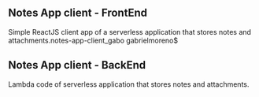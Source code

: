 ## Notes App client - FrontEnd

Simple ReactJS client app of a serverless application that stores notes and attachments.notes-app-client_gabo gabrielmoreno$ 

## Notes App client - BackEnd

Lambda code of serverless application that stores notes and attachments.

